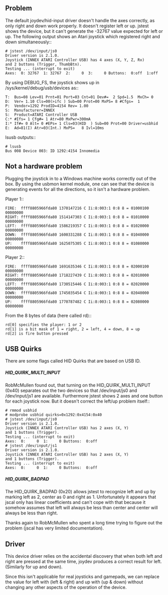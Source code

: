 Problem
----------------------

The default joydev/hid-input driver doesn't handle the axes correctly, as only right
and down work properly. It doesn't register left or up. jstest shows the device, but 
it can't generate the -32767 value expected for left or up. The following output
shows an Atari joystick which registered right and down simultaneously::

    # jstest /dev/input/js0 
    Driver version is 2.1.0.
    Joystick (INNEX ATARI Controller USB) has 4 axes (X, Y, Z, Rx)
    and 2 buttons (Trigger, ThumbBtn).
    Testing ... (interrupt to exit)
    Axes:  0: 32767  1: 32767  2:     0  3:     0 Buttons:  0:off  1:off 

By using DEBUG_FS, the joystick shows up in /sys/kernel/debug/usb/devices as::

    T:  Bus=08 Lev=01 Prnt=01 Port=03 Cnt=01 Dev#=  2 Spd=1.5  MxCh= 0
    D:  Ver= 1.10 Cls=00(>ifc ) Sub=00 Prot=00 MxPS= 8 #Cfgs=  1
    P:  Vendor=1292 ProdID=4154 Rev= 1.00
    S:  Manufacturer=INNEX
    S:  Product=ATARI Controller USB
    C:* #Ifs= 1 Cfg#= 1 Atr=80 MxPwr=300mA
    I:* If#= 0 Alt= 0 #EPs= 1 Cls=03(HID  ) Sub=00 Prot=00 Driver=usbhid
    E:  Ad=81(I) Atr=03(Int.) MxPS=   8 Ivl=10ms

lsusb outputs::

    # lsusb
    Bus 008 Device 003: ID 1292:4154 Innomedia 

Not a hardware problem
----------------------

Plugging the joystick in to a Windows machine works correctly out of the box. By 
using the usbmon kernel module, one can see that the device is generating events 
for all the directions, so it isn't a hardware problem.

Player 1::

    FIRE:  ffff8805966fda80 1370147216 C Ii:8:003:1 0:8 8 = 01000100 00000000
    RIGHT: ffff8805966fda80 1514147303 C Ii:8:003:1 0:8 8 = 01010000 00000000
    LEFT:  ffff8805966fda80 1586219357 C Ii:8:003:1 0:8 8 = 01020000 00000000
    DOWN:  ffff8805966fda80 1600331288 C Ii:8:003:1 0:8 8 = 01040000 00000000
    UP:    ffff8805966fda80 1625075305 C Ii:8:003:1 0:8 8 = 01080000 00000000

Player 2::

    FIRE:  ffff8805966fda80 1691635346 C Ii:8:003:1 0:8 8 = 02000100 00000000
    RIGHT: ffff8805966fda80 1718227439 C Ii:8:003:1 0:8 8 = 02010000 00000000
    LEFT:  ffff8805966fda80 1730515446 C Ii:8:003:1 0:8 8 = 02020000 00000000
    DOWN:  ffff8805966fda80 1745035454 C Ii:8:003:1 0:8 8 = 02040000 00000000
    UP:    ffff8805966fda80 1770787482 C Ii:8:003:1 0:8 8 = 02080000 00000000

From the 8 bytes of data (here called rd)::

    rd[0] specifies the player: 1 or 2
    rd[1] is a bit mask of 1 = right, 2 = left, 4 = down, 8 = up
    rd[2] is fire button pressed

USB Quirks
----------

There are some flags called HID Quirks that are based on USB ID.

##### HID_QUIRK_MULTI_INPUT

RobMcMullen found out, that turning on the HID_QUIRK_MULTI_INPUT (0x40) separates out 
the two devices so that /dev/input/js0 and /dev/input/js1 are available. Furthermore 
jstest shows 2 axes and one button for each joystick now. But it doesn't correct the 
left/up problem itself::

    # rmmod usbhid
    # modprobe usbhid quirks=0x1292:0x4154:0x40
    # jstest /dev/input/js0 
    Driver version is 2.1.0.
    Joystick (INNEX ATARI Controller USB) has 2 axes (X, Y)
    and 1 buttons (Trigger).
    Testing ... (interrupt to exit)
    Axes:  0:     0  1:     0 Buttons:  0:off
    # jstest /dev/input/js1 
    Driver version is 2.1.0.
    Joystick (INNEX ATARI Controller USB) has 2 axes (X, Y)
    and 1 buttons (Trigger).
    Testing ... (interrupt to exit)
    Axes:  0:     0  1:     0 Buttons:  0:off

##### HID_QUIRK_BADPAD

The HID_QUIRK_BADPAD (0x20) allows jstest to recognize left and up by marking left
as 2, center as 0 and right as 1. Unfortunately it appears that jscal only has
linear coefficients and can't cope with that because it somehow assumes that left will 
always be less than center and center will always be less than right.

Thanks again to RobMcMullen who spent a long time trying to figure out the problem
(jscal has very limited documentation).


Driver
----------

This device driver relies on the accidental discovery that when both left and
right are pressed at the same time, joydev produces a correct result for left.
(Similarly for up and down).

Since this isn't applicable for real joysticks and gamepads, we can replace the 
value for left with (left & right) and up with (up & down) without changing any 
other aspects of the operation of the device.
